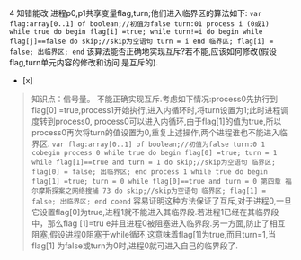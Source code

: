4
知错能改
进程p0,p1共享变量flag,turn;他们进入临界区的算法如下:
    ```
	    var flag:array[0..1] of boolean;//初值为false
	    turn:01
	    process i (0或1)
	    	while true
	    	do begin
	    		flag[i] =true;
	    		while turn!=i
	    		do begin
	    			while flag[j]==false
	    			do skip;//skip为空语句
	    			turn = i
	    		end
	    		临界区;
	    		flag[i] = false;
	    		出临界区;
	    	end
	    ```
该算法能否正确地实现互斥?若不能,应该如何修改(假设flag,turn单元内容的修改和访问 是互斥的).
- [x]  

> 知识点：信号量。
> 不能正确实现互斥.考虑如下情况:process0先执行到flag[0]
> =true,process1开始执行,进入内循环时,将turn设置为1;此时进程调度转到process0,
> process0可以进入内循环,由于flag[1]的值为true,所以process0再次将turn的值设置为0,重复上述操作,两个进程谁也不能进入临界区.
>     ```
>     var flag:array[0..1] of boolean;//初值为false
>     	turn:0 1
>     cobegin
>     	process 0
>     		while true
>     		do begin
>     		flag[0] =true;
>     		turn = 1
>     		while flag[1]==true and turn = 1
>     		do skip;//skip为空语句
>     		临界区;
>     		flag[0] = false;
>     		出临界区;
>     		end
>     	process 1
>     		while true
>     		do begin
>     		flag[1] =true;
>     		turn = 0
>     		while flag[0]==true and turn = 0
>     		第四章 福尔摩斯探案之网络搜捕 73
>     		do skip;//skip为空语句
>     		临界区;
>     		flag[1] = false;
>     		出临界区;
>     		end
>     coend
>     ```
> 容易证明这种方法保证了互斥,对于进程0,一旦它设置flag[0]为true,进程1就不能进入其临界段.若进程1已经在其临界段中，那么flag [1]=tru
> e并且进程0被阻塞进入临界段.另一方面,防止了相互阻塞,假设进程0阻塞于while循环,这意味着flag[1]为true,而且turn=1,当flag[1]
> 为false或turn为0时,进程0就可进入自己的临界段了.
